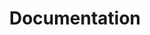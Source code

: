 ---
layout: default
title: Documentation
has_children: true
nav_order: 6
description: "Documentation of the program."
permalink: /Documentation
---